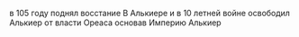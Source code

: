 в 105 году поднял восстание В Алькиере и в 10 летней войне освободил Алькиер от власти Ореаса основав Империю Алькиер
